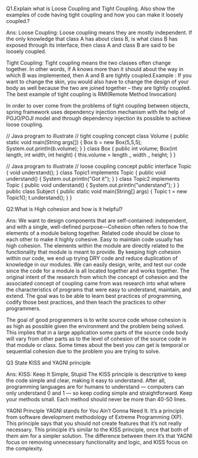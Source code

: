 Q1.Explain what is Loose Coupling and Tight Coupling. Also show the examples of code having tight coupling and how you can make it loosely coupled.?

Ans: Loose Coupling: Loose coupling means they are mostly independent. If the only knowledge that class A has
about class B, is what class B has exposed through its interface, then class A and class B are said to be loosely coupled.

Tight Coupling: Tight coupling means the two classes often change together. In other words, if A knows more than
it should about the way in which B was implemented, then A and B are tightly coupled.Example : If you want to change the skin,
you would also have to change the design of your body as well because the two are joined together – they are tightly coupled.
The best example of tight coupling is RMI(Remote Method Invocation)

In order to over come from the problems of tight coupling between objects, spring framework uses dependency injection mechanism with the help of POJO/POJI model and through dependency injection its possible to achieve loose coupling.

// Java program to illustrate
// tight coupling concept
class Volume
{
public static void main(String args[])
{
Box b = new Box(5,5,5);
System.out.println(b.volume);
}
}
class Box
{
public int volume;
Box(int length, int width, int height)
{
this.volume = length _ width _ height;
}
}

// Java program to illustrate
// loose coupling concept
public interface Topic
{
void understand();
}
class Topic1 implements Topic {
public void understand()
{
System.out.println("Got it");
}
}
class Topic2 implements Topic {
public void understand()
{
System.out.println("understand");
}
}
public class Subject {
public static void main(String[] args)
{
Topic t = new Topic1();
t.understand();
}
}

Q2:What is High cohesion and how is it helpful?

Ans: We want to design components that are self-contained: independent, and with a single, well-defined purpose—Cohesion often refers to how the elements of a module belong together. Related code should be close to each other to make it highly cohesive.
Easy to maintain code usually has high cohesion. The elements within the module are directly related to the functionality that module is meant to provide. By keeping high cohesion within our code, we end up trying DRY code and reduce duplication of knowledge in our modules. We can easily design, write, and test our code since the code for a module is all located together and works together.
The original intent of the research from which the concept of cohesion and the associated concept of coupling came from was research into what where the characteristics of programs that were easy to understand, maintain, and extend. The goal was to be able to learn best practices of programming, codify those best practices, and then teach the practices to other programmers.

The goal of good programmers is to write source code whose cohesion is as high as possible given the environment and the problem being solved. This implies that in a large application some parts of the source code body will vary from other parts as to the level of cohesion of the source code in that module or class. Some times about the best you can get is temporal or sequential cohesion due to the problem you are trying to solve.

Q3 State KISS and YAGNI principle

Ans: KISS: Keep It Simple, Stupid
The KISS principle is descriptive to keep the code simple and clear, making it easy to understand. After all, programming languages are for humans to understand — computers can only understand 0 and 1 — so keep coding simple and straightforward. Keep your methods small. Each method should never be more than 40-50 lines.

YAGNI Principle
YAGNI stands for You Ain’t Gonna Need It. It’s a principle from software development methodology of Extreme Programming (XP).
This principle says that you should not create features that it’s not really necessary.
This principle it’s similar to the KISS principle, once that both of them aim for a simpler solution. The difference between them it’s
that YAGNI focus on removing unnecessary functionality and logic, and KISS focus on the complexity.
